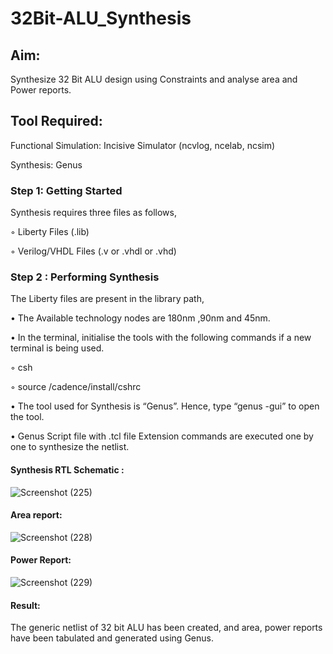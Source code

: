 # 32Bit-ALU_Synthesis

## Aim:

Synthesize 32 Bit ALU design using Constraints and analyse area and Power reports.

## Tool Required:

Functional Simulation: Incisive Simulator (ncvlog, ncelab, ncsim)

Synthesis: Genus

### Step 1: Getting Started

Synthesis requires three files as follows,

◦ Liberty Files (.lib)

◦ Verilog/VHDL Files (.v or .vhdl or .vhd)

### Step 2 : Performing Synthesis

The Liberty files are present in the library path,

• The Available technology nodes are 180nm ,90nm and 45nm.

• In the terminal, initialise the tools with the following commands if a new terminal is being
used.

◦ csh

◦ source /cadence/install/cshrc

• The tool used for Synthesis is “Genus”. Hence, type “genus -gui” to open the tool.

• Genus Script file with .tcl file Extension commands are executed one by one to synthesize the netlist.

#### Synthesis RTL Schematic :
![Screenshot (225)](https://github.com/user-attachments/assets/0931bc54-f3ac-498f-8d02-8415a39ea244)

#### Area report:
![Screenshot (228)](https://github.com/user-attachments/assets/564c75b8-9d6a-473e-a102-86d209c94e80)

#### Power Report:
![Screenshot (229)](https://github.com/user-attachments/assets/385f84f8-fc85-4e00-a871-82308cdf21c9)

#### Result: 

The generic netlist of 32 bit ALU  has been created, and area, power reports have been tabulated and generated using Genus.
